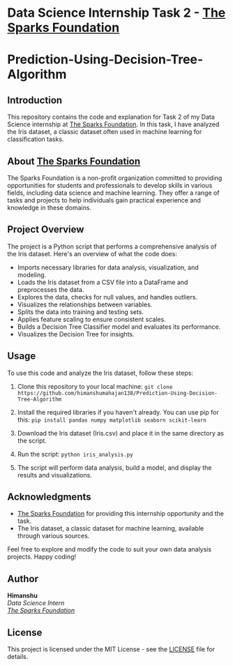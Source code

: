 # Data Science Internship Task 2 - [The Sparks Foundation](https://thesparksfoundationsingapore.org/)

# Prediction-Using-Decision-Tree-Algorithm

## Introduction
This repository contains the code and explanation for Task 2 of my Data Science internship at [The Sparks Foundation](https://thesparksfoundationsingapore.org/). In this task, I have analyzed the Iris dataset, a classic dataset often used in machine learning for classification tasks.

## About [The Sparks Foundation](https://thesparksfoundationsingapore.org/)
The Sparks Foundation is a non-profit organization committed to providing opportunities for students and professionals to develop skills in various fields, including data science and machine learning. They offer a range of tasks and projects to help individuals gain practical experience and knowledge in these domains.

## Project Overview
The project is a Python script that performs a comprehensive analysis of the Iris dataset. Here's an overview of what the code does:

- Imports necessary libraries for data analysis, visualization, and modeling.
- Loads the Iris dataset from a CSV file into a DataFrame and preprocesses the data.
- Explores the data, checks for null values, and handles outliers.
- Visualizes the relationships between variables.
- Splits the data into training and testing sets.
- Applies feature scaling to ensure consistent scales.
- Builds a Decision Tree Classifier model and evaluates its performance.
- Visualizes the Decision Tree for insights.

## Usage
To use this code and analyze the Iris dataset, follow these steps:

1. Clone this repository to your local machine: ```git clone https://github.com/himanshumahajan138/Prediction-Using-Decision-Tree-Algorithm```

2. Install the required libraries if you haven't already. You can use pip for this: ```pip install pandas numpy matplotlib seaborn scikit-learn```

3. Download the Iris dataset (Iris.csv) and place it in the same directory as the script.

4. Run the script: ```python iris_analysis.py```

5. The script will perform data analysis, build a model, and display the results and visualizations.

## Acknowledgments
- [The Sparks Foundation](https://thesparksfoundationsingapore.org/) for providing this internship opportunity and the task.
- The Iris dataset, a classic dataset for machine learning, available through various sources.

Feel free to explore and modify the code to suit your own data analysis projects. Happy coding!

## Author
**Himanshu**  
*Data Science Intern*  
*[The Sparks Foundation](https://thesparksfoundationsingapore.org/)*
## License
This project is licensed under the MIT License - see the [LICENSE](LICENSE) file for details.
